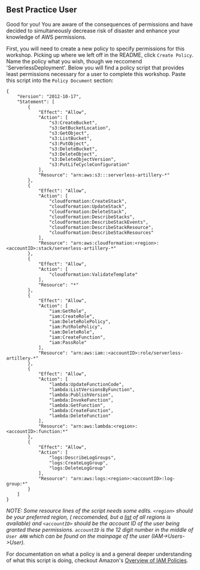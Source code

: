 ## Best Practice User
Good for you! You are aware of the consequences of permissions and have decided to simultaneously decrease risk of disaster and enhance your knowledge of AWS permissions. 

First, you will need to create a new policy to specify permissions for this workshop. Picking up where we left off in the README, click `Create Policy`. 
Name the policy what you wish, though we reccomend 'ServerlessDeployment'. Below you will find a policy script that provides least permissions necessary for a user to complete this workshop. Paste this script into the `Policy Document` section:
```
{
    "Version": "2012-10-17",
    "Statement": [
        {
            "Effect": "Allow",
            "Action": [
                "s3:CreateBucket",
                "s3:GetBucketLocation",
                "s3:GetObject",
                "s3:ListBucket",
                "s3:PutObject",
                "s3:DeleteBucket",
                "s3:DeleteObject",
                "s3:DeleteObjectVersion",
                "s3:PutLifeCycleConfiguration"
            ],
            "Resource": "arn:aws:s3:::serverless-artillery-*"
        },
        {
            "Effect": "Allow",
            "Action": [
                "cloudformation:CreateStack",
                "cloudformation:UpdateStack",
                "cloudformation:DeleteStack",
                "cloudformation:DescribeStacks",
                "cloudformation:DescribeStackEvents",
                "cloudformation:DescribeStackResource",
                "cloudformation:DescribeStackResources"
            ],
            "Resource": "arn:aws:cloudformation:<region>:<accountID>:stack/serverless-artillery-*"
        },
        {
            "Effect": "Allow",
            "Action": [
                "cloudformation:ValidateTemplate"
            ],
            "Resource": "*"
        },
        {
            "Effect": "Allow",
            "Action": [
                "iam:GetRole",
                "iam:CreateRole",
                "iam:DeleteRolePolicy",
                "iam:PutRolePolicy",
                "iam:DeleteRole",
                "iam:CreateFunction",
                "iam:PassRole"
            ],
            "Resource": "arn:aws:iam::<accountID>:role/serverless-artillery-*"
        },
        {
            "Effect": "Allow",
            "Action": [
                "lambda:UpdateFunctionCode",
                "lambda:ListVersionsByFunction",
                "lambda:PublishVersion",
                "lambda:InvokeFunction",
                "lambda:GetFunction",
                "lambda:CreateFunction",
                "lambda:DeleteFunction"
            ],
            "Resource": "arn:aws:lambda:<region>:<accountID>:function:*"
        },
        {
            "Effect": "Allow",
            "Action": [
                "logs:DescribeLogGroups",
                "logs:CreateLogGroup",
                "logs:DeleteLogGroup"
            ],
            "Resource": "arn:aws:logs:<region>:<accountID>:log-group:*"
        }
    ]
}
```
*NOTE: Some resource lines of the script needs some edits. `<region>` should be your preferred region, (<region> reccomended, but a [list](http://docs.aws.amazon.com/general/latest/gr/rande.html#s3_region) of all regions is available) and `<accountID>` should be the account ID of the user being granted these permissions. `accountID` is the 12 digit number in the middle of `User ARN` which can be found on the mainpage of the user (IAM->Users->User).*

For documentation on what a policy is and a general deeper understanding of what this script is doing, checkout Amazon's [Overview of IAM Policies](http://docs.aws.amazon.com/IAM/latest/UserGuide/access_policies.html).

